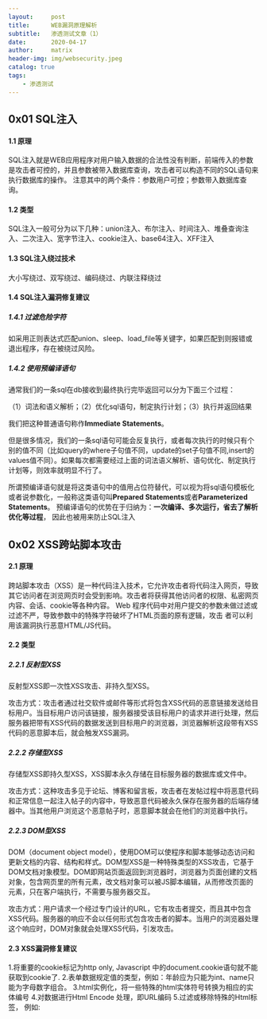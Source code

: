 ```yaml
---
layout:     post
title:      WEB漏洞原理解析
subtitle:   渗透测试文章（1）
date:       2020-04-17
author:     matrix
header-img: img/websecurity.jpeg
catalog: true
tags:
    - 渗透测试
---
```

## 0x01 SQL注入

#### 1.1 原理

SQL注入就是WEB应用程序对用户输入数据的合法性没有判断，前端传入的参数是攻击者可控的，并且参数被带入数据库查询，攻击者可以构造不同的SQL语句来执行数据库的操作。                                                      注意其中的两个条件：参数用户可控；参数带入数据库查询。

#### 1.2 类型

SQL注入一般可分为以下几种：union注入、布尔注入、时间注入、堆叠查询注入、二次注入、宽字节注入、cookie注入、base64注入、XFF注入

#### 1.3 SQL注入绕过技术

大小写绕过、双写绕过、编码绕过、内联注释绕过

#### 1.4 SQL注入漏洞修复建议

##### 1.4.1 过滤危险字符

如采用正则表达式匹配union、sleep、load_file等关键字，如果匹配到则报错或退出程序，存在被绕过风险。

##### 1.4.2 使用预编译语句

通常我们的一条sql在db接收到最终执行完毕返回可以分为下面三个过程：

（1）词法和语义解析；（2）优化sql语句，制定执行计划；（3）执行并返回结果

我们把这种普通语句称作**Immediate Statements**。

但是很多情况，我们的一条sql语句可能会反复执行，或者每次执行的时候只有个别的值不同（比如query的where子句值不同，update的set子句值不同,insert的values值不同）。如果每次都需要经过上面的词法语义解析、语句优化、制定执行计划等，则效率就明显不行了。

所谓预编译语句就是将这类语句中的值用占位符替代，可以视为将sql语句模板化或者说参数化，一般称这类语句叫**Prepared Statements**或者**Parameterized Statements**。
预编译语句的优势在于归纳为：**一次编译、多次运行，省去了解析优化等过程**， 因此也被用来防止SQL注入



## 0x02 XSS跨站脚本攻击

#### 2.1 原理

跨站脚本攻击（XSS）是一种代码注入技术，它允许攻击者将代码注入网页，导致其它访问者在浏览网页时会受到影响。攻击者将获得其他访问者的权限、私密网页内容、会话、cookie等各种内容。
Web 程序代码中对用户提交的参数未做过滤或过滤不严，导致参数中的特殊字符破坏了HTML页面的原有逻辑，攻击 者可以利用该漏洞执行恶意HTML/JS代码。

#### 2.2 类型

##### 2.2.1 反射型XSS

反射型XSS即一次性XSS攻击、非持久型XSS。

攻击方式：攻击者通过社交软件或邮件等形式将包含XSS代码的恶意链接发送给目标用户。当目标用户访问该链接，服务器接受该目标用户的请求并进行处理，然后服务器把带有XSS代码的数据发送到目标用户的浏览器，浏览器解析这段带有XSS代码的恶意脚本后，就会触发XSS漏洞。

##### 2.2.2 存储型XSS

存储型XSS即持久型XSS，XSS脚本永久存储在目标服务器的数据库或文件中。

攻击方式：这种攻击多见于论坛、博客和留言板，攻击者在发帖过程中将恶意代码和正常信息一起注入帖子的内容中，导致恶意代码被永久保存在服务器的后端存储器中。当其他用户浏览这个恶意帖子时，恶意脚本就会在他们的浏览器中执行。

##### 2.2.3 DOM型XSS

DOM（document object model），使用DOM可以使程序和脚本能够动态访问和更新文档的内容、结构和样式。DOM型XSS是一种特殊类型的XSS攻击，它基于DOM文档对象模型。DOM即网站页面返回到浏览器时，浏览器为页面创建的文档对象，包含网页里的所有元素，改文档对象可以被JS脚本编辑，从而修改页面的元素，只在客户端执行，不需要与服务器交互。

攻击方式：用户请求一个经过专门设计的URL，它有攻击者提交，而且其中包含XSS代码。服务器的响应不会以任何形式包含攻击者的脚本。当用户的浏览器处理这个响应时，DOM对象就会处理XSS代码，引发攻击。

#### 2.3 XSS漏洞修复建议
1.将重要的cookie标记为http only, Javascript 中的document.cookie语句就不能获取到cookie了.
2.表单数据规定值的类型，例如：年龄应为只能为int、name只能为字母数字组合。
3.html实例化，将一些特殊的html实体符号转换为相应的实体编号
4.对数据进行Html Encode 处理，即URL编码
5.过滤或移除特殊的Html标签， 例如: <script>, <iframe> , &lt; for <, &gt; for >, &quot for，过滤JavaScript 事件的标签。例如 "onclick=", "onfocus" 等等


## 0x03 CSRF跨站请求伪造

#### 3.1 原理

跨站请求伪造即通过伪装成受信任用户请求受信任的网站，执行非法操作，比如发邮件、发信息、修改密码、购买商品、转账等。攻击者并没有获取目标用户的cookie和相关信息。

例如：浏览器访问web服务器A，登录状态下存在相应的cookie信息，再用同一个浏览器访问了恶意web服务器B，服务器B返回给浏览器的页面中含有要求访问服务器A的恶意代码，用户不知情的情况下点击后，导致服务器A接收到来自服务器B的通过浏览器发起的恶意请求

#### 3.2 CSRF漏洞的修复建议

（1）验证请求的Rerferer值，若referer是其它网站或空白，就有可能是CSRF攻击。
（2）在HTTP中以参数的形式加入一个随机产生的token，并在服务器端验证token。
（3）关键请求增加验证码
#### 3.3 Burpsuite 测试CSRF漏洞
##### 3.3.1 访问DVWA的CSRF测试页面
可知，该网站功能为输入要修改的密码，提交后，修改成功则返回"Password changed"信息。
![](/img/16047549956245.png)
##### 3.3.2 burp抓去页面请求
重新访问网站，开启浏览器代理，网站页面中填入数据，burpsuite抓取页面请求数据
![](/img/16047549848669.png)
![](/img/16047549700634.png)
##### 3.3.3 生成POC
将BP抓取到的数据包转至Repeater，然后在Repeater界面 “右键—>Engagement tools—>Generate CSRF POC”，即可生成POC
![](/img/16047549354310.png)
![](/img/16047549424195.png)
##### 3.3.4 复制POC URL
在弹出的CSRF Poc generater页面，点击"Test in browser—>Copy"，复制生成的URL
![](/img/16047549192284.png)
##### 3.3.5 访问恶意URL
打开刚才访问目标网站A的浏览器（注意不能关闭原来登录网站A的TAB页面，此时也不能关闭代理），新建一个TAB页面，粘贴刚才在BP中复制的URL，访问得到如下页面
![](/img/16047549049204.png)
![](/img/16047548928588.png)
原理： 此时Burpsuite生成了一个POC（一个HTML页面），并将自己作为一个web服务器（恶意Web服务器B），浏览器通过生成的URL即可访问页面，按F12查看源码，可以看到就是Burpsuite生成的HTML，源码如下：
```shell
<html>
  <!-- CSRF PoC - generated by Burp Suite Professional -->
  <body>
  <!--注释：将form表单中的数据提交到 http://127.0.0.1:8002/vulnerabilities/csrf/-->
  <script>history.pushState('', '', '/')</script>
    <form action="http://127.0.0.1:8002/vulnerabilities/csrf/">
      <input type="hidden" name="password&#95;new" value="1234" />
      <input type="hidden" name="password&#95;conf" value="1234" />
      <input type="hidden" name="Change" value="Change" />
      <input type="submit" value="Submit request" />
    </form>
  </body>
</html>
```
这是一个HTML表单，功能是在点击"Submit request"按钮后，将表单数据提交至http://127.0.0.1:8002/vulnerabilities/csrf/，也就是提交至可信任服务器。若可信任服务器正常响应这个请求，说明漏洞利用成功。
注： Burpsuite端口为8080，浏览器只有在开启代理时才能直接通过域名URL访问到该服务器，或者也可以关闭代理，将BP生成的URL中的http://burp/用http://127.0.0.1:8080/替换即可
##### 3.3.6 提交恶意请求
关闭浏览器代理，然后点击网页中的"Submit request"，得到返回页面"Password changed"，说明漏洞利用成功，网站存在CSRF漏洞。
![](/img/16047548633492.png)
![](/img/16047548562365.png)
注： 关闭代理的原因，表单是提交至DVWA的服务器，如果不关闭代理，数据将被burpsuite拦截，也可以在burpsuite中将拦截到的数据直接转发出去，查看在burpsuite中查看DVWA的响应数据包即可。
## 0x04 SSRF服务器端请求伪造

#### 4.1 原理

服务器端请求伪造，攻击者构造的由服务器发起的请求，一般对象是内部系统，其形成大多数是由于服务端提供了从其它服务器应用获取数据的功能并没有对目标地址做过滤与限制。如访问内部服务器上的文件、数据库服务器等。

#### 4.2 SSRF漏洞修复建议

（1）限制请求的端口只能为web端口，只允许访问HTTP和HTTPS的请求。

（2）限制不能访问哪网的IP，以防止对内网的攻击。

（3）屏蔽返回的详细信息。

## 0x05 文件上传漏洞

#### 5.1 原理

由于服务端代码未对上传的文件进行严格验证和过滤，攻击者将可执行脚本上传到服务器中，获得网站的权限，获取进一步危害服务器。这个恶意脚本文件又被称为webshell。
文件上传漏洞通常由于代码中对文件上传功能所上传的文件过滤不严或web服务器相关解析漏洞未修复而造成的，如果文件上传功能代码没有严格限制和验证用户上传的文件后缀、类型等，攻击者可通过文件上传点上传任意文件，包括网站后门文件（webshell）控制整个网站。

#### 5.2 文件上传漏洞修复建议

（1）使用严格的过滤机制，白名单校验，并检查文件后缀、文件头部、文件类型、文件内容等；
（2）对上传的文件进行重命名

## 0x06 暴力破解漏洞

#### 6.1 原理

由于服务端没有对请求频率做限制，导致攻击者可破解用户名、密码、验证码等信息。

#### 6.2 暴力破解漏洞修复建议

（1）设定登陆次数阈值，超过阈值锁定账号；（2）设定一个IP的可登陆次数阈值，超过阈值锁定IP

## 0x07 命令执行漏洞

#### 7.1 原理

应用程序需要调用包含系统命令的函数，如PHP中的system、exec、shell_exec、passthru等函数。攻击者可将系统命令拼接到正常命令中，执行系统命令。

#### 7.2 命令执行漏洞修复建议

（1）尽量不使用命令执行函数；（2）做好过滤和检测；（3）白名单限制制定动态函数

## 0x08 逻辑漏洞

#### 8.1 原理
逻辑漏洞一般存在于登录处、业务办理处、验证码处、支付处、密码找回处等。

## 0x09 XXE漏洞

#### 9.1 原理

XXE即XML外部实体注入漏洞，代码没有限制XML引入外部实体，当攻击者创建一个包含外部实体的XML时，外部实体的内容就会被执行。XML 指可扩展标记语言（EXtensible Markup Language），用于标记电子文件使其具有结构性的标记语言，可以用来标记数据、定义数据类型，是一种允许用户对自己的标记语言进行定义的源语言。

XML 与 HTML 的主要差异：XML 不是 HTML 的替代，XML 被设计为传输和存储数据，其焦点是数据的内容，HTML 被设计用来显示数据，其焦点是数据的外观，HTML 旨在显示信息，而 XML 旨在传输信息。

#### 9.2 XXE漏洞修复建议

（1）禁止使用外部实体；（2）过滤用户提交的XML数据，防止出现非法内容

## 0x10 不安全的http请求方式
#### 10.1原理
目标服务器启用了不安全的传输方法，如PUT、TRACE、DELETE、MOVE等，这些方法表示可能在服务器上使用了 WebDAV，由于dav方法允许客户端操纵服务器上的文件，如上传、修改、删除相关文件等危险操作，如果没有合理配置dav，有可能允许未授权的用户对其进行利用，修改服务器上的文件。
![759](/img/16068118122598.jpg)
#### 10.2 修复建议
关闭不安全的传输方法，只开启POST、GET方法

## 0x11目录遍历
#### 11.1 原理
目录遍历（路径遍历）是由于web服务器配置错误，或者web应用程序对用户输入的文件名称的安全性验证不足而导致的一种安全漏洞，使得攻击者通过利用一些特殊字符就可以绕过服务器的安全限制，访问任意的文件（可以使web根目录以外的文件），甚至执行系统命令。
#### 11.2 修复建议
（1）IIS中关闭目录浏览功能：在IIS的网站属性中，勾去“目录浏览”选项，重启IIS。
（2）Apache中关闭目录浏览功能：打开Apache配置文件httpd.conf，查找“Options Indexes FollowSymLinks”，修改为“ Options -Indexes”(减号表示取消，保存退出，重启Apache)。
（3）Nginx 中默认不会开启目录浏览功能，若您发现当前已开启该功能，可以编辑nginx.conf文件，删除如下两行：autoindex on;autoindex_exact_size on，然后重启Nginx。